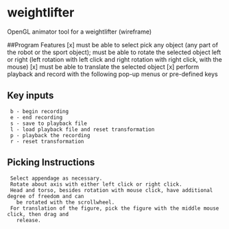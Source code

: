 # weightlifter
OpenGL animator tool for a weightlifter (wireframe)

##Program Features
  [x] must be able to select pick any object (any part of the robot or the sport object);
             must be able to rotate the selected object left or right (left rotation with left 
             click and right rotation with right click, with the mouse)
  [x] must be able to translate the selected object
  [x] perform playback and record with the following pop-up menus or pre-defined keys

## Key inputs
     b - begin recording
     e - end recording
     s - save to playback file
     l - load playback file and reset transformation
     p - playback the recording
     r - reset transformation
     
## Picking Instructions
     Select appendage as necessary.
     Rotate about axis with either left click or right click.
     Head and torso, besides rotation with mouse click, have additional degree of freedom and can
       be rotated with the scrollwheel.
     For translation of the figure, pick the figure with the middle mouse click, then drag and 
       release.
